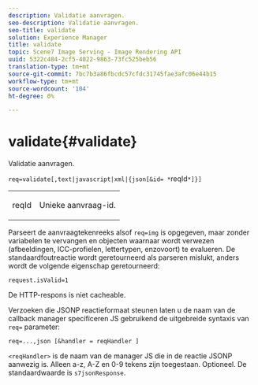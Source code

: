 ```yaml
---
description: Validatie aanvragen.
seo-description: Validatie aanvragen.
seo-title: validate
solution: Experience Manager
title: validate
topic: Scene7 Image Serving - Image Rendering API
uuid: 5322c484-2cf5-4022-9863-73fc525beb56
translation-type: tm+mt
source-git-commit: 7bc7b3a86fbcdc57cfdc31745fae3afc06e44b15
workflow-type: tm+mt
source-wordcount: '104'
ht-degree: 0%

---
```



# validate{#validate}

Validatie aanvragen.

`req=validate[,text|javascript|xml|{json[&id= *`reqId`*]}]`

<table id="simpletable_F214CDA7580A46C0B5CF14CF13AA9B0A"> 
 <tr class="strow"> 
  <td class="stentry"> <p><span class="codeph"><span class="varname"> reqId</span> </span> </p> </td> 
  <td class="stentry"> <p>Unieke aanvraag-id. </p></td> 
 </tr> 
</table>

Parseert de aanvraagtekenreeks alsof `req=img` is opgegeven, maar zonder variabelen te vervangen en objecten waarnaar wordt verwezen (afbeeldingen, ICC-profielen, lettertypen, enzovoort) te evalueren. De standaardfoutreactie wordt geretourneerd als parseren mislukt, anders wordt de volgende eigenschap geretourneerd:

`request.isValid=1`

De HTTP-respons is niet cacheable.

Verzoeken die JSONP reactieformaat steunen laten u de naam van de callback manager specificeren JS gebruikend de uitgebreide syntaxis van `req=` parameter:

`req=...,json [&handler = reqHandler ]`

`<reqHandler>` is de naam van de manager JS die in de reactie JSONP aanwezig is. Alleen a-z, A-Z en 0-9 tekens zijn toegestaan. Optioneel. De standaardwaarde is `s7jsonResponse`.
